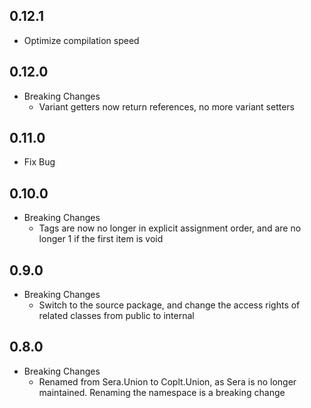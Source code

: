 ﻿## 0.12.1
- Optimize compilation speed

## 0.12.0
- Breaking Changes
  - Variant getters now return references, no more variant setters

## 0.11.0
- Fix Bug

## 0.10.0
- Breaking Changes
  - Tags are now no longer in explicit assignment order, and are no longer 1 if the first item is void

## 0.9.0
- Breaking Changes
  - Switch to the source package, and change the access rights of related classes from public to internal

## 0.8.0
- Breaking Changes
  - Renamed from Sera.Union to Coplt.Union, as Sera is no longer maintained. Renaming the namespace is a breaking change
